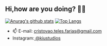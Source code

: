 ## Hi,how are you doing? 👋😃
[![Anurag's github stats](https://github-readme-stats.vercel.app/api?username=CristovoXDGM&show_icons=true&hide=java&theme=dracula&repo=github-readme-stats)](https://github.com/CristovoXDGM/github-readme-stats)
 [![Top Langs](https://github-readme-stats.vercel.app/api/top-langs/?username=CristovoXDGM&layout=compact&show_icons=true&theme=dracula&hide=c%23)](https://github.com/CristovoXDGM/github-readme-stats)
 
- 📫 E-mail: <a href="mailto:cristovao.teles.farias@gmail.com"> cristovao.teles.farias@gmail.com </a>
- Instagram:<a href="https://www.instagram.com/kiustudios/"> @kiustudios </a>
 
 
 

 
 

 
 
